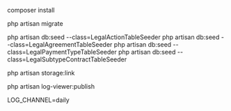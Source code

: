 composer install

php artisan migrate

php artisan db:seed --class=LegalActionTableSeeder
php artisan db:seed --class=LegalAgreementTableSeeder
php artisan db:seed --class=LegalPaymentTypeTableSeeder
php artisan db:seed --class=LegalSubtypeContractTableSeeder

php artisan storage:link

php artisan log-viewer:publish

LOG_CHANNEL=daily